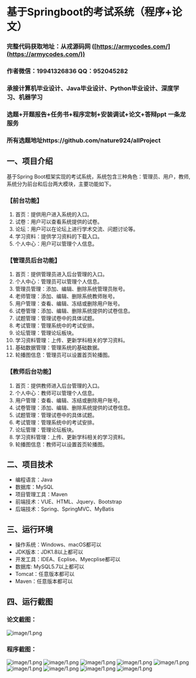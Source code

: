 基于Springboot的考试系统（程序+论文）
=
### 完整代码获取地址：从戎源码网 ([https://armycodes.com/](https://armycodes.com/))
### 作者微信：19941326836  QQ：952045282 
### 承接计算机毕业设计、Java毕业设计、Python毕业设计、深度学习、机器学习
### 选题+开题报告+任务书+程序定制+安装调试+论文+答辩ppt 一条龙服务
### 所有选题地址https://github.com/nature924/allProject

一、项目介绍
---
基于Spring Boot框架实现的考试系统，系统包含三种角色：管理员、用户，教师,系统分为前台和后台两大模块，主要功能如下。
### 【前台功能】

1. 首页：提供用户进入系统的入口。
2. 试卷：用户可以查看系统提供的试卷。
3. 论坛：用户可以在论坛上进行学术交流、问题讨论等。
4. 学习资料：提供学习资料的下载入口。
5. 个人中心：用户可以管理个人信息。

### 【管理员后台功能】

1. 首页：提供管理员进入后台管理的入口。
2. 个人中心：管理员可以管理个人信息。
3. 管理员管理：添加、编辑、删除系统管理员账号。
4. 老师管理：添加、编辑、删除系统教师账号。
5. 用户管理：查看、编辑、冻结或删除用户账号。
6. 试卷管理：添加、编辑、删除系统提供的试卷信息。
7. 试题管理：管理试卷中的具体试题。
8. 考试管理：管理系统中的考试安排。
9. 论坛管理：管理论坛板块。
10. 学习资料管理：上传、更新学科相关的学习资料。
11. 基础数据管理：管理系统的基础数据。
12. 轮播图信息：管理员可以设置首页轮播图。

### 【教师后台功能】

1. 首页：提供教师进入后台管理的入口。
2. 个人中心：教师可以管理个人信息。
3. 用户管理：查看、编辑、冻结或删除用户账号。
4. 试卷管理：添加、编辑、删除系统提供的试卷信息。
5. 试题管理：管理试卷中的具体试题。
6. 考试管理：管理系统中的考试安排。
7. 论坛管理：管理论坛板块。
8. 学习资料管理：上传、更新学科相关的学习资料。
9. 轮播图信息：教师可以设置首页轮播图。







二、项目技术
---
- 编程语言：Java
- 数据库：MySQL
- 项目管理工具：Maven
- 前端技术：VUE、HTML、Jquery、Bootstrap
- 后端技术：Spring、SpringMVC、MyBatis

三、运行环境
---
- 操作系统：Windows、macOS都可以
- JDK版本：JDK1.8以上都可以
- 开发工具：IDEA、Ecplise、Myecplise都可以
- 数据库: MySQL5.7以上都可以
- Tomcat：任意版本都可以
- Maven：任意版本都可以

四、运行截图
---
### 论文截图：
![image/1.png](limage/1.png)

### 程序截图：
![image/1.png](image/1.png)
![image/1.png](image/2.png)
![image/1.png](image/3.png)
![image/1.png](image/4.png)
![image/1.png](image/5.png)
![image/1.png](image/6.png)
![image/1.png](image/7.png)
![image/1.png](image/8.png)
![image/1.png](image/9.png)


